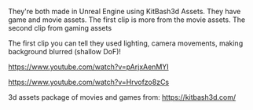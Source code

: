 They're both made in Unreal Engine using KitBash3d Assets. They have game and movie assets. The first clip is more from the movie assets. The second clip from gaming assets

The first clip you can tell they used lighting, camera movements, making background blurred (shallow DoF)!

https://www.youtube.com/watch?v=pArjxAenMYI

https://www.youtube.com/watch?v=Hrvofzo8zCs

3d assets package of movies and games from:
https://kitbash3d.com/